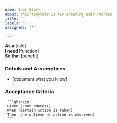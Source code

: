 ```yaml
---
name: User Story
about: This template is for creating user stories
title: ''
labels: ''
assignees: ''

---
```


**As a** [role]  
**I need** [function]  
**So that** [benefit]  
       
### Details and Assumptions
* [document what you know]
       
### Acceptance Criteria  
       
     ```gherkin
     Given [some context]
     When [certain action is taken]
     Then [the outcome of action is observed]
     ```
